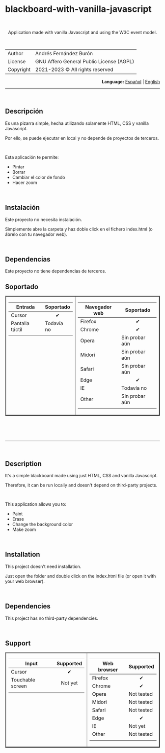 <h1>blackboard-with-vanilla-javascript</h1>
<br>
<p align="center">Application made with vanilla Javascript and using the W3C event model.</p>
<br>
<div>
<table align="center" border="0" cellpadding="0" cellspacing="0"><tbody>
<tr>
<td>Author</td>
<td>Andrés Fernández Burón</td>
</tr>
<tr>
<td>License</td>
<td>GNU Affero General Public License (AGPL)</td>
</tr>
<tr>
<td>Copyright</td>
<td>2021-2023 &copy; All rights reserved</td>
</tr>
</tbody></table>
</div>
<div align="right">
<b>Language:</b> <a href="#readme-es">Español</a> | <a href="#readme-en">English</a>
</div>
<div id="readme-es">
<hr>
<br>

## Descripción
Es una pizarra simple, hecha utilizando solamente HTML, CSS y vanilla Javascript.

Por ello, se puede ejecutar en local y no depende de proyectos de terceros.

<br>

Esta aplicación te permite:
- Pintar
- Borrar
- Cambiar el color de fondo
- Hacer zoom

<br>

## Instalación
Este proyecto no necesita instalación.

Simplemente abre la carpeta y haz doble click en el fichero index.html (o ábrelo con tu navegador web).

<br>

## Dependencias
Este proyecto no tiene dependencias de terceros.

## Soportado
<table align="center" border="2"><tbody>
<tr align="left" valign="top">
<td>

| Entrada         | Soportado  |
|-----------------|------------|
| Cursor          |<center>&#10004;</center>|
| Pantalla táctil | Todavía no |
| | |
</td>
<td>

| Navegador web | Soportado      |
|---------------|----------------|
| Firefox       |<center>&#10004;</center>|
| Chrome        |<center>&#10004;</center>|
| Opera         | Sin probar aún |
| Midori        | Sin probar aún |
| Safari        | Sin probar aún |
| Edge          |<center>&#10004;</center>|
| IE            | Todavía no     |
| Other         | Sin probar aún |
| | |
</td>
</tr>
</tbody></table>
<br>
</div>
<br>
<div id="readme-en">
<br>
<hr>
<br>

## Description
It's a simple blackboard made using just HTML, CSS and vanilla Javascript.

Therefore, it can be run locally and doesn't depend on third-party projects.

<br>

This application allows you to:
- Paint
- Erase
- Change the background color
- Make zoom

<br>

## Installation
This project doesn't need installation.

Just open the folder and double click on the index.html file (or open it with your web browser).

<br>

## Dependencies
This project has no third-party dependencies.

<br>

## Support
<table align="center" border="2"><tbody>
<tr valign="top">
<td align="left">

| Input         | Supported |
|------------------|--------|
| Cursor           |<center>&#10004;</center>|
| Touchable screen |<center>Not yet<center>|
| | |
</td>
<td align="right">

| Web browser | Supported  |
|-------------|------------|
| Firefox     | <center>&#10004;</center>|
| Chrome      | <center>&#10004;</center>|
| Opera       | Not tested |
| Midori      | Not tested |
| Safari      | Not tested |
| Edge        | <center>&#10004;</center>|
| IE          | Not yet    |
| Other       | Not tested |
| | |
</td>
</tr>
</tbody></table>
</div>
